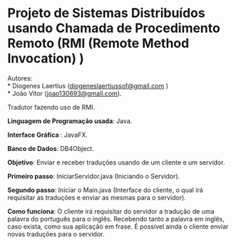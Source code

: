 # Projeto de Sistemas Distribuídos usando Chamada de Procedimento Remoto (RMI (Remote Method Invocation) )

Autores: <br>
          * Diogenes Laertius (diogeneslaertiussof@gmail.com )<br>
          * João Vitor (joao130693@gmail.com).

Tradutor fazendo uso de RMI. <br>

<b>Linguagem de Programação usada</b>: Java. <br>

<b>Interface Gráfica </b>: JavaFX. <br>

<b>Banco de Dados</b>: DB4Object. <br>

<b>Objetivo</b>: Enviar e receber traduções usando de um cliente e um servidor.<br>

<b>Primeiro passo</b>: IniciarServidor.java (Iniciando o Servidor).<br>

<b>Segundo passo</b>: Iniciar o Main.java (Interface do cliente, o qual irá requisitar as traduções e enviar as mesmas para o servidor).<br>

<b>Como funciona</b>: O cliente irá requisitar do servidor a tradução de uma palavra do português para o inglês. Recebendo tanto a palavra em inglês, caso exista, como sua aplicação em frase. É possível ainda o cliente enviar novas traduções para o servidor.<br>
